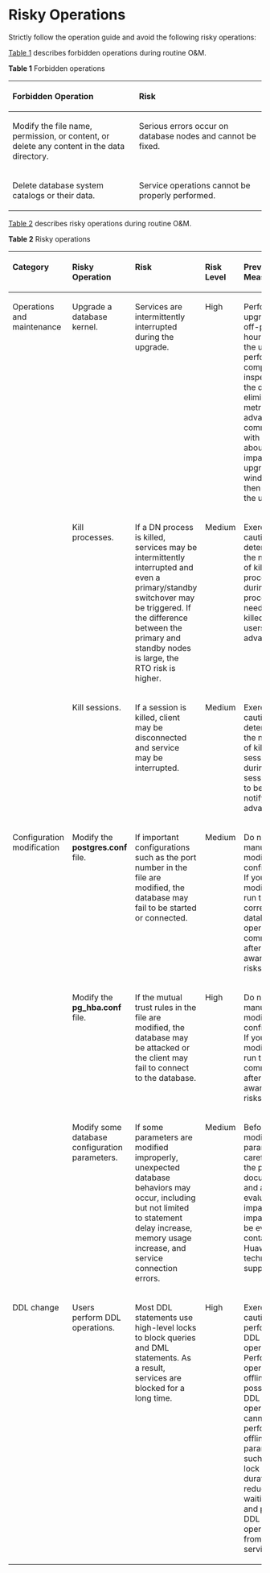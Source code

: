 # Risky Operations<a name="EN-US_TOPIC_0289897012"></a>

Strictly follow the operation guide and avoid the following risky operations:

[Table 1](#en-us_topic_0283140565_en-us_topic_0237088894_en-us_topic_0059777750_t725e2ece7f7a4d5f962b2c314e7e836b)  describes forbidden operations during routine O&M.

**Table  1**  Forbidden operations

<a name="en-us_topic_0283140565_en-us_topic_0237088894_en-us_topic_0059777750_t725e2ece7f7a4d5f962b2c314e7e836b"></a>
<table><thead align="left"><tr id="en-us_topic_0283140565_en-us_topic_0237088894_en-us_topic_0059777750_r9cf4967d6d5748e19f4c5710442a7f2a"><th class="cellrowborder" valign="top" width="50%" id="mcps1.2.3.1.1"><p id="en-us_topic_0283140565_en-us_topic_0237088894_en-us_topic_0059777750_abd7bf53f59164b05a71cc5092ff012e7"><a name="en-us_topic_0283140565_en-us_topic_0237088894_en-us_topic_0059777750_abd7bf53f59164b05a71cc5092ff012e7"></a><a name="en-us_topic_0283140565_en-us_topic_0237088894_en-us_topic_0059777750_abd7bf53f59164b05a71cc5092ff012e7"></a>Forbidden Operation</p>
</th>
<th class="cellrowborder" valign="top" width="50%" id="mcps1.2.3.1.2"><p id="en-us_topic_0283140565_en-us_topic_0237088894_en-us_topic_0059777750_a27373318761947a19205c4429c197f34"><a name="en-us_topic_0283140565_en-us_topic_0237088894_en-us_topic_0059777750_a27373318761947a19205c4429c197f34"></a><a name="en-us_topic_0283140565_en-us_topic_0237088894_en-us_topic_0059777750_a27373318761947a19205c4429c197f34"></a>Risk</p>
</th>
</tr>
</thead>
<tbody><tr id="en-us_topic_0283140565_en-us_topic_0237088894_en-us_topic_0059777750_r8fb9b9ee04614ae4b19d6257175c7d09"><td class="cellrowborder" valign="top" width="50%" headers="mcps1.2.3.1.1 "><p id="en-us_topic_0283140565_en-us_topic_0237088894_en-us_topic_0059777750_ad0c36ad81f124d0c937883d307633567"><a name="en-us_topic_0283140565_en-us_topic_0237088894_en-us_topic_0059777750_ad0c36ad81f124d0c937883d307633567"></a><a name="en-us_topic_0283140565_en-us_topic_0237088894_en-us_topic_0059777750_ad0c36ad81f124d0c937883d307633567"></a>Modify the file name, permission, or content, or delete any content in the data directory.</p>
</td>
<td class="cellrowborder" valign="top" width="50%" headers="mcps1.2.3.1.2 "><p id="en-us_topic_0283140565_en-us_topic_0237088894_en-us_topic_0059777750_a21ffdbb8f4a247a1b7c2cd10a28823c5"><a name="en-us_topic_0283140565_en-us_topic_0237088894_en-us_topic_0059777750_a21ffdbb8f4a247a1b7c2cd10a28823c5"></a><a name="en-us_topic_0283140565_en-us_topic_0237088894_en-us_topic_0059777750_a21ffdbb8f4a247a1b7c2cd10a28823c5"></a>Serious errors occur on database nodes and cannot be fixed.</p>
</td>
</tr>
<tr id="en-us_topic_0283140565_en-us_topic_0237088894_en-us_topic_0059777750_r8585d9fe35434479a273e3a0bba74407"><td class="cellrowborder" valign="top" width="50%" headers="mcps1.2.3.1.1 "><p id="en-us_topic_0283140565_en-us_topic_0237088894_en-us_topic_0059777750_ae436631e9128462698b0926b34aa1b3d"><a name="en-us_topic_0283140565_en-us_topic_0237088894_en-us_topic_0059777750_ae436631e9128462698b0926b34aa1b3d"></a><a name="en-us_topic_0283140565_en-us_topic_0237088894_en-us_topic_0059777750_ae436631e9128462698b0926b34aa1b3d"></a>Delete database system catalogs or their data.</p>
</td>
<td class="cellrowborder" valign="top" width="50%" headers="mcps1.2.3.1.2 "><p id="en-us_topic_0283140565_en-us_topic_0237088894_en-us_topic_0059777750_a3ff42e36b6024ab8b9e26649757baa95"><a name="en-us_topic_0283140565_en-us_topic_0237088894_en-us_topic_0059777750_a3ff42e36b6024ab8b9e26649757baa95"></a><a name="en-us_topic_0283140565_en-us_topic_0237088894_en-us_topic_0059777750_a3ff42e36b6024ab8b9e26649757baa95"></a>Service operations cannot be properly performed.</p>
</td>
</tr>
</tbody>
</table>

[Table 2](#en-us_topic_0283140565_en-us_topic_0237088894_en-us_topic_0059777750_tf7f1e2a0747f496baffa365814127a3c)  describes risky operations during routine O&M.

**Table  2**  Risky operations

<a name="en-us_topic_0283140565_en-us_topic_0237088894_en-us_topic_0059777750_tf7f1e2a0747f496baffa365814127a3c"></a>
<table><thead align="left"><tr id="en-us_topic_0283140565_en-us_topic_0237088894_en-us_topic_0059777750_r00b800b9cfde4444a9745ace4f3f9771"><th class="cellrowborder" valign="top" width="9.839016098390161%" id="mcps1.2.7.1.1"><p id="en-us_topic_0283140565_en-us_topic_0237088894_en-us_topic_0059777750_ae1e8f48a5d714b55b61062efaf1446a2"><a name="en-us_topic_0283140565_en-us_topic_0237088894_en-us_topic_0059777750_ae1e8f48a5d714b55b61062efaf1446a2"></a><a name="en-us_topic_0283140565_en-us_topic_0237088894_en-us_topic_0059777750_ae1e8f48a5d714b55b61062efaf1446a2"></a>Category</p>
</th>
<th class="cellrowborder" valign="top" width="25.807419258074194%" id="mcps1.2.7.1.2"><p id="en-us_topic_0283140565_en-us_topic_0237088894_en-us_topic_0059777750_af94dcd3387914bfab8a99fcb9b86a3bf"><a name="en-us_topic_0283140565_en-us_topic_0237088894_en-us_topic_0059777750_af94dcd3387914bfab8a99fcb9b86a3bf"></a><a name="en-us_topic_0283140565_en-us_topic_0237088894_en-us_topic_0059777750_af94dcd3387914bfab8a99fcb9b86a3bf"></a>Risky Operation</p>
</th>
<th class="cellrowborder" valign="top" width="14.34856514348565%" id="mcps1.2.7.1.3"><p id="en-us_topic_0283140565_en-us_topic_0237088894_en-us_topic_0059777750_a8eb8caf538f7477cb2bd9f7b3ff331b9"><a name="en-us_topic_0283140565_en-us_topic_0237088894_en-us_topic_0059777750_a8eb8caf538f7477cb2bd9f7b3ff331b9"></a><a name="en-us_topic_0283140565_en-us_topic_0237088894_en-us_topic_0059777750_a8eb8caf538f7477cb2bd9f7b3ff331b9"></a>Risk</p>
</th>
<th class="cellrowborder" valign="top" width="10.02899710028997%" id="mcps1.2.7.1.4"><p id="en-us_topic_0283140565_en-us_topic_0237088894_en-us_topic_0059777750_a35ceee57bace428d8006b9f47830dc8c"><a name="en-us_topic_0283140565_en-us_topic_0237088894_en-us_topic_0059777750_a35ceee57bace428d8006b9f47830dc8c"></a><a name="en-us_topic_0283140565_en-us_topic_0237088894_en-us_topic_0059777750_a35ceee57bace428d8006b9f47830dc8c"></a>Risk Level</p>
</th>
<th class="cellrowborder" valign="top" width="28.257174282571746%" id="mcps1.2.7.1.5"><p id="en-us_topic_0283140565_en-us_topic_0237088894_en-us_topic_0059777750_a78d5a52d12614b52996eedab4c17152a"><a name="en-us_topic_0283140565_en-us_topic_0237088894_en-us_topic_0059777750_a78d5a52d12614b52996eedab4c17152a"></a><a name="en-us_topic_0283140565_en-us_topic_0237088894_en-us_topic_0059777750_a78d5a52d12614b52996eedab4c17152a"></a>Preventive Measure</p>
</th>
<th class="cellrowborder" valign="top" width="11.71882811718828%" id="mcps1.2.7.1.6"><p id="en-us_topic_0283140565_en-us_topic_0237088894_en-us_topic_0059777750_a685c7ec384fd4081ab30aa32cda54d80"><a name="en-us_topic_0283140565_en-us_topic_0237088894_en-us_topic_0059777750_a685c7ec384fd4081ab30aa32cda54d80"></a><a name="en-us_topic_0283140565_en-us_topic_0237088894_en-us_topic_0059777750_a685c7ec384fd4081ab30aa32cda54d80"></a>Check Item</p>
</th>
</tr>
</thead>
<tbody><tr id="en-us_topic_0283140565_en-us_topic_0237088894_en-us_topic_0059777750_r9f29fffa729b4cef856a23f7643fcf4d"><td class="cellrowborder" rowspan="3" valign="top" width="9.839016098390161%" headers="mcps1.2.7.1.1 "><p id="en-us_topic_0283140565_en-us_topic_0237088894_en-us_topic_0059777750_a9c28b0c17e9546529917b54547cfa8cf"><a name="en-us_topic_0283140565_en-us_topic_0237088894_en-us_topic_0059777750_a9c28b0c17e9546529917b54547cfa8cf"></a><a name="en-us_topic_0283140565_en-us_topic_0237088894_en-us_topic_0059777750_a9c28b0c17e9546529917b54547cfa8cf"></a>Operations and maintenance</p>
</td>
<td class="cellrowborder" valign="top" width="25.807419258074194%" headers="mcps1.2.7.1.2 "><p id="p197141628113911"><a name="p197141628113911"></a><a name="p197141628113911"></a>Upgrade a database kernel.</p>
</td>
<td class="cellrowborder" valign="top" width="14.34856514348565%" headers="mcps1.2.7.1.3 "><p id="p9714182823913"><a name="p9714182823913"></a><a name="p9714182823913"></a>Services are intermittently interrupted during the upgrade.</p>
</td>
<td class="cellrowborder" valign="top" width="10.02899710028997%" headers="mcps1.2.7.1.4 "><p id="p1671416287398"><a name="p1671416287398"></a><a name="p1671416287398"></a>High</p>
</td>
<td class="cellrowborder" valign="top" width="28.257174282571746%" headers="mcps1.2.7.1.5 "><p id="p8714152873919"><a name="p8714152873919"></a><a name="p8714152873919"></a>Perform the upgrade during off-peak hours. Before the upgrade, perform a comprehensive inspection on the database, eliminate key metric risks in advance, communicate with users about the impact and upgrade time window, and then perform the upgrade.</p>
</td>
<td class="cellrowborder" valign="top" width="11.71882811718828%" headers="mcps1.2.7.1.6 "><p id="p27141728133917"><a name="p27141728133917"></a><a name="p27141728133917"></a>Observe key metrics such as the SQL response delay, number of active sessions, number of threads, and dynamic memory usage.</p>
</td>
</tr>
<tr id="en-us_topic_0283140565_en-us_topic_0237088894_en-us_topic_0059777750_rba83f8b686b640b4beba9323a3097d29"><td class="cellrowborder" valign="top" headers="mcps1.2.7.1.1 "><p id="p72231853203915"><a name="p72231853203915"></a><a name="p72231853203915"></a>Kill processes.</p>
</td>
<td class="cellrowborder" valign="top" headers="mcps1.2.7.1.2 "><p id="p92231553133916"><a name="p92231553133916"></a><a name="p92231553133916"></a>If a DN process is killed, services may be intermittently interrupted and even a primary/standby switchover may be triggered. If the difference between the primary and standby nodes is large, the RTO risk is higher.</p>
</td>
<td class="cellrowborder" valign="top" headers="mcps1.2.7.1.3 "><p id="p1722315311394"><a name="p1722315311394"></a><a name="p1722315311394"></a>Medium</p>
</td>
<td class="cellrowborder" valign="top" headers="mcps1.2.7.1.4 "><p id="p5223353153918"><a name="p5223353153918"></a><a name="p5223353153918"></a> Exercise caution when determining the necessity of killing processes during O&M. If processes need to be killed, notify users in advance.</p>
</td>
<td class="cellrowborder" valign="top" headers="mcps1.2.7.1.5 "><p id="p5224125363916"><a name="p5224125363916"></a><a name="p5224125363916"></a>Observe key metrics, such as the SQL response delay, number of active sessions, number of threads, dynamic memory usage, and primary/standby log difference.</p>
</td>
</tr>
<tr id="row370213843918"><td class="cellrowborder" valign="top" headers="mcps1.2.7.1.1 "><p id="p16921443403"><a name="p16921443403"></a><a name="p16921443403"></a>Kill sessions.</p>
</td>
<td class="cellrowborder" valign="top" headers="mcps1.2.7.1.2 "><p id="p1869219414402"><a name="p1869219414402"></a><a name="p1869219414402"></a>If a session is killed, client may be disconnected and service may be interrupted.</p>
</td>
<td class="cellrowborder" valign="top" headers="mcps1.2.7.1.3 "><p id="p156927444012"><a name="p156927444012"></a><a name="p156927444012"></a>Medium</p>
</td>
<td class="cellrowborder" valign="top" headers="mcps1.2.7.1.4 "><p id="p196921946405"><a name="p196921946405"></a><a name="p196921946405"></a>Exercise caution when determining the necessity of killing sessions during O&M. If sessions need to be killed, notify users in advance.</p>
</td>
<td class="cellrowborder" valign="top" headers="mcps1.2.7.1.5 "><p id="p136927474019"><a name="p136927474019"></a><a name="p136927474019"></a>Observe key metrics such as the SQL response delay, number of active sessions, number of threads, and dynamic memory usage.</p>
</td>
</tr>
<tr id="en-us_topic_0283140565_en-us_topic_0237088894_row620571192516"><td class="cellrowborder" rowspan="3" valign="top" width="9.839016098390161%" headers="mcps1.2.7.1.1 "><p id="en-us_topic_0283140565_en-us_topic_0237088894_p620551122514"><a name="en-us_topic_0283140565_en-us_topic_0237088894_p620551122514"></a><a name="en-us_topic_0283140565_en-us_topic_0237088894_p620551122514"></a>Configuration modification</p>
</td>
<td class="cellrowborder" valign="top" width="25.807419258074194%" headers="mcps1.2.7.1.2 "><p id="p1230920413411"><a name="p1230920413411"></a><a name="p1230920413411"></a>Modify the <strong>postgres.conf</strong> file.
</td>
<td class="cellrowborder" valign="top" width="14.34856514348565%" headers="mcps1.2.7.1.3 "><p id="p173091947418"><a name="p173091947418"></a><a name="p173091947418"></a> If important configurations such as the port number in the file are modified, the database may fail to be started or connected.</p>
</td>
<td class="cellrowborder" valign="top" width="10.02899710028997%" headers="mcps1.2.7.1.4 "><p id="p73091542413"><a name="p73091542413"></a><a name="p73091542413"></a>Medium</p>
</td>
<td class="cellrowborder" valign="top" width="28.257174282571746%" headers="mcps1.2.7.1.5 "><p id="p1630914484120"><a name="p1630914484120"></a><a name="p1630914484120"></a> Do not manually modify the configurations. If you need to modify them, run the corresponding database operation commands after you are aware of the risks.</p>
</td>
<td class="cellrowborder" valign="top" width="11.71882811718828%" headers="mcps1.2.7.1.6 "><p id="p14309641413"><a name="p14309641413"></a><a name="p14309641413"></a>None</p>
</td>
</tr>
<tr id="row712319134116"><td class="cellrowborder" valign="top" headers="mcps1.2.7.1.1 "><p id="p15612820194117"><a name="p15612820194117"></a><a name="p15612820194117"></a> Modify the <strong>pg_hba.conf</strong> file.
</td>
<td class="cellrowborder" valign="top" headers="mcps1.2.7.1.2 "><p id="p126120206414"><a name="p126120206414"></a><a name="p126120206414"></a> If the mutual trust rules in the file are modified, the database may be attacked or the client may fail to connect to the database.</p>
</td>
<td class="cellrowborder" valign="top" headers="mcps1.2.7.1.3 "><p id="p13612172013412"><a name="p13612172013412"></a><a name="p13612172013412"></a>High</p>
</td>
<td class="cellrowborder" valign="top" headers="mcps1.2.7.1.4 "><p id="p1961252034116"><a name="p1961252034116"></a><a name="p1961252034116"></a> Do not manually modify the configurations. If you need to modify them, run the gs_guc commands after you are aware of the risks.</p>
</td>
<td class="cellrowborder" valign="top" headers="mcps1.2.7.1.5 "><p id="p261232034116"><a name="p261232034116"></a><a name="p261232034116"></a>None</p>
</td>
</tr>
<tr id="row1951210531401"><td class="cellrowborder" valign="top" headers="mcps1.2.7.1.1 "><p id="p220529154112"><a name="p220529154112"></a><a name="p220529154112"></a>Modify some database configuration parameters.
</td>
<td class="cellrowborder" valign="top" headers="mcps1.2.7.1.2 "><p id="p5201429134116"><a name="p5201429134116"></a><a name="p5201429134116"></a>If some parameters are modified improperly, unexpected database behaviors may occur, including but not limited to statement delay increase, memory usage increase, and service connection errors.</p>
</td>
<td class="cellrowborder" valign="top" headers="mcps1.2.7.1.3 "><p id="p220132919413"><a name="p220132919413"></a><a name="p220132919413"></a>Medium</p>
</td>
<td class="cellrowborder" valign="top" headers="mcps1.2.7.1.4 "><p id="p182092920416"><a name="p182092920416"></a><a name="p182092920416"></a>Before modifying parameters, carefully read the product documentation and accurately evaluate the impact. If the impact cannot be evaluated, contact Huawei technical support.</p>
</td>
<td class="cellrowborder" valign="top" headers="mcps1.2.7.1.5 "><p id="p8206295410"><a name="p8206295410"></a><a name="p8206295410"></a> Observe key metrics such as the SQL response delay, CPU usage, and memory usage.</p>
</td>
</tr>
<tr id="row8332772399"><td class="cellrowborder" valign="top" width="9.839016098390161%" headers="mcps1.2.7.1.1 "><p id="p13926240194112"><a name="p13926240194112"></a><a name="p13926240194112"></a>DDL change</p>
</td>
<td class="cellrowborder" valign="top" width="25.807419258074194%" headers="mcps1.2.7.1.2 "><p id="p092644024119"><a name="p092644024119"></a><a name="p092644024119"></a>Users perform DDL operations.
</td>
<td class="cellrowborder" valign="top" width="14.34856514348565%" headers="mcps1.2.7.1.3 "><p id="p1926134012416"><a name="p1926134012416"></a><a name="p1926134012416"></a>Most DDL statements use high-level locks to block queries and DML statements. As a result, services are blocked for a long time.</p>
</td>
<td class="cellrowborder" valign="top" width="10.02899710028997%" headers="mcps1.2.7.1.4 "><p id="p159266407417"><a name="p159266407417"></a><a name="p159266407417"></a>High</p>
</td>
<td class="cellrowborder" valign="top" width="28.257174282571746%" headers="mcps1.2.7.1.5 "><p id="p99271140144112"><a name="p99271140144112"></a><a name="p99271140144112"></a>Exercise caution when performing DDL operations. Perform DDL operations offline if possible. If DDL operations cannot be performed offline, set parameters such as the lock waiting duration to reduce the waiting time and prevent DDL operations from blocking services.</p>
</td>
<td class="cellrowborder" valign="top" width="11.71882811718828%" headers="mcps1.2.7.1.6 "><p id="p292734044113"><a name="p292734044113"></a><a name="p292734044113"></a>Observe key metrics such as the SQL response delay, number of active sessions, number of threads, and dynamic memory usage.</p>
</td>
</tr>
</tbody>
</table>
